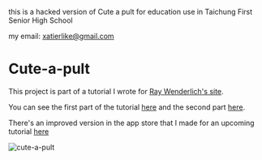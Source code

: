 
this is a hacked version of Cute a pult for education use in Taichung First Senior High School

my email: xatierlike@gmail.com




Cute-a-pult
===================

This project is part of a tutorial I wrote for [Ray Wenderlich's site](http://www.raywenderlich.com/).

You can see the first part of the tutorial [here](http://www.raywenderlich.com/4756/how-to-make-a-catapult-shooting-game-with-cocos2d-and-box2d-part-1) and the second part  [here](http://www.raywenderlich.com/4756/how-to-make-a-catapult-shooting-game-with-cocos2d-and-box2d-part-2).

There's an improved version in the app store that I made for an upcoming tutorial [here](http://itunes.apple.com/app/cute-a-pult/id493436659?mt=8)

![cute-a-pult](http://d1xzuxjlafny7l.cloudfront.net/wp-content/uploads/2011/08/cutapult-small.jpg)
